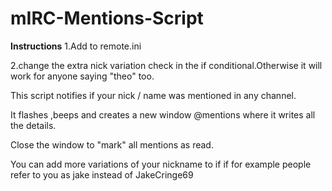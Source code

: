 # mIRC-Mentions-Script
**Instructions**
1.Add to remote.ini

2.change the extra nick variation check in the if conditional.Otherwise it will work for anyone saying "theo" too.

This script notifies if your nick / name was mentioned in any channel.

It flashes ,beeps and creates a new window @mentions where it writes all the details.

Close the window to "mark" all mentions as read.

You can add more variations of your nickname to if if for example people refer to you as jake instead of JakeCringe69

